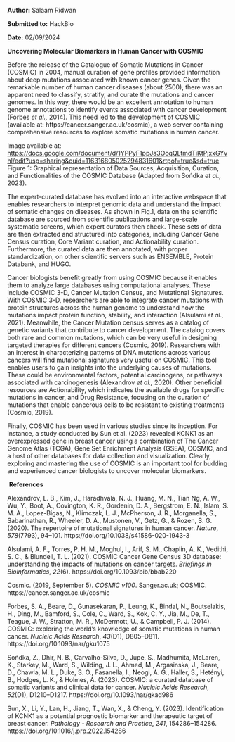 **Author:** Salaam Ridwan

**Submitted to:** HackBio

**Date:** 02/09/2024

**Uncovering Molecular Biomarkers in Human Cancer with COSMIC**

Before the release of the Catalogue of Somatic Mutations in Cancer (COSMIC) in 2004, manual curation of gene profiles provided information about deep mutations associated with known cancer genes. Given the remarkable number of human cancer diseases (about 2500), there was an apparent need to classify, stratify, and curate the mutations and cancer genomes. In this way, there would be an excellent annotation to human genome annotations to identify events associated with cancer development (Forbes _et al.,_ 2014). This need led to the development of COSMIC (available at: https\://cancer.sanger.ac.uk/cosmic), a web server containing comprehensive resources to explore somatic mutations in human cancer.

Image available at: https://docs.google.com/document/d/1YPPyF1ppJa3OoqQLtmdTiKtPjxxGYvhl/edit?usp=sharing&ouid=116316805025294831601&rtpof=true&sd=true
Figure 1: Graphical representation of Data Sources, Acquisition, Curation, and Functionalities of the COSMIC Database (Adapted from Sońdka _et al.,_ 2023).

The expert-curated database has evolved into an interactive webspace that enables researchers to interpret genomic data and understand the impact of somatic changes on diseases. As shown in Fig.1, data on the scientific database are sourced from scientific publications and large-scale systematic screens, which expert curators then check. These sets of data are then extracted and structured into categories, including Cancer Gene Census curation, Core Variant curation, and Actionability curation. Furthermore, the curated data are then annotated, with proper standardization, on other scientific servers such as ENSEMBLE, Protein Databank, and HUGO.

Cancer biologists benefit greatly from using COSMIC because it enables them to analyze large databases using computational analyses. These include COSMIC 3-D, Cancer Mutation Census, and Mutational Signatures. With COSMIC 3-D, researchers are able to integrate cancer mutations with protein structures across the human genome to understand how the mutations impact protein function, stability, and interaction (Alsulami _et al.,_ 2021). Meanwhile, the Cancer Mutation census serves as a catalog of genetic variants that contribute to cancer development. The catalog covers both rare and common mutations, which can be very useful in designing targeted therapies for different cancers (Cosmic, 2019). Researchers with an interest in characterizing patterns of DNA mutations across various cancers will find mutational signatures very useful on COSMIC. This tool enables users to gain insights into the underlying causes of mutations. These could be environmental factors, potential carcinogens, or pathways associated with carcinogenesis (Alexandrov _et al.,_ 2020). Other beneficial resources are Actionability, which indicates the available drugs for specific mutations in cancer, and Drug Resistance, focusing on the curation of mutations that enable cancerous cells to be resistant to existing treatments (Cosmic, 2019).

Finally, COSMIC has been used in various studies since its inception. For instance, a study conducted by Sun et al. (2023) revealed KCNK1 as an overexpressed gene in breast cancer using a combination of The Cancer Genome Atlas (TCGA), Gene Set Enrichment Analysis (GSEA), COSMIC, and a host of other databases for data collection and visualization. Clearly, exploring and mastering the use of COSMIC is an important tool for budding and experienced cancer biologists to uncover molecular biomarkers.

 **References**

Alexandrov, L. B., Kim, J., Haradhvala, N. J., Huang, M. N., Tian Ng, A. W., Wu, Y., Boot, A., Covington, K. R., Gordenin, D. A., Bergstrom, E. N., Islam, S. M. A., Lopez-Bigas, N., Klimczak, L. J., McPherson, J. R., Morganella, S., Sabarinathan, R., Wheeler, D. A., Mustonen, V., Getz, G., & Rozen, S. G. (2020). The repertoire of mutational signatures in human cancer. _Nature_, _578_(7793), 94–101. https\://doi.org/10.1038/s41586-020-1943-3

Alsulami, A. F., Torres, P. H. M., Moghul, I., Arif, S. M., Chaplin, A. K., Vedithi, S. C., & Blundell, T. L. (2021). COSMIC Cancer Gene Census 3D database: understanding the impacts of mutations on cancer targets. _Briefings in Bioinformatics_, _22_(6). https\://doi.org/10.1093/bib/bbab220

Cosmic. (2019, September 5). _COSMIC v100_. Sanger.ac.uk; COSMIC. https\://cancer.sanger.ac.uk/cosmic

Forbes, S. A., Beare, D., Gunasekaran, P., Leung, K., Bindal, N., Boutselakis, H., Ding, M., Bamford, S., Cole, C., Ward, S., Kok, C. Y., Jia, M., De, T., Teague, J. W., Stratton, M. R., McDermott, U., & Campbell, P. J. (2014). COSMIC: exploring the world’s knowledge of somatic mutations in human cancer. _Nucleic Acids Research_, _43_(D1), D805–D811. https\://doi.org/10.1093/nar/gku1075

Sońdka, Z., Dhir, N. B., Carvalho-Silva, D., Jupe, S., Madhumita, McLaren, K., Starkey, M., Ward, S., Wilding, J. L., Ahmed, M., Argasinska, J., Beare, D., Chawla, M. L., Duke, S. O., Fasanella, I., Neogi, A. G., Haller, S., Hetényi, B., Hodges, L. K., & Holmes, A. (2023). COSMIC: a curated database of somatic variants and clinical data for cancer. _Nucleic Acids Research_, _52_(D1), D1210–D1217. https\://doi.org/10.1093/nar/gkad986

Sun, X., Li, Y., Lan, H., Jiang, T., Wan, X., & Cheng, Y. (2023). Identification of KCNK1 as a potential prognostic biomarker and therapeutic target of breast cancer. _Pathology - Research and Practice_, _241_, 154286–154286. https\://doi.org/10.1016/j.prp.2022.154286

  
